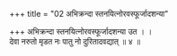 +++
title = "02 अभिक्रन्दा स्तनयित्नोरवस्फूर्जादशन्या"

+++
अभिक्रन्दा स्तनयित्नोरवस्फूर्जादशन्या उत । ।  
देवा नरुतो मृडत नः पातु नो दुरितादवद्यात् ॥ ४ ॥